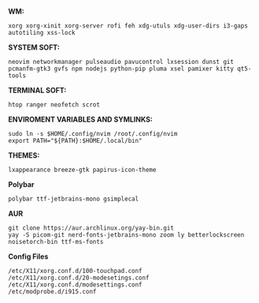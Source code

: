 **WM:**

```
xorg xorg-xinit xorg-server rofi feh xdg-utuls xdg-user-dirs i3-gaps autotiling xss-lock
```

**SYSTEM SOFT:**

```
neovim networkmanager pulseaudio pavucontrol lxsession dunst git pcmanfm-gtk3 gvfs npm nodejs python-pip pluma xsel pamixer kitty qt5-tools
```

**TERMINAL SOFT:**

```
htop ranger neofetch scrot
```

**ENVIROMENT VARIABLES AND SYMLINKS:**

```
sudo ln -s $HOME/.config/nvim /root/.config/nvim
export PATH="${PATH}:$HOME/.local/bin"
```

**THEMES:**

```
lxappearance breeze-gtk papirus-icon-theme
```

**Polybar**

```
polybar ttf-jetbrains-mono gsimplecal
```

**AUR**

```
git clone https://aur.archlinux.org/yay-bin.git
yay -S picom-git nerd-fonts-jetbrains-mono zoom ly betterlockscreen noisetorch-bin ttf-ms-fonts
```

**Config Files**

```
/etc/X11/xorg.conf.d/100-touchpad.conf
/etc/X11/xorg.conf.d/20-modesetings.conf
/etc/X11/xorg.conf.d/modesettings.conf
/etc/modprobe.d/i915.conf
```
